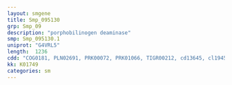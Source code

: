 ```yaml
---
layout: smgene
title: Smp_095130
grp: Smp_09
description: "porphobilinogen deaminase"
smp: Smp_095130.1
uniprot: "G4VRL5"
length:  1236
cdd: "COG0181, PLN02691, PRK00072, PRK01066, TIGR00212, cd13645, cl19453, cl21456, pfam01379"
kk: K01749
categories: sm
---
```

